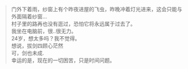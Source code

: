 
>门外下着雨，纱窗上有个昨夜进屋的飞虫，昨晚冲着灯光进来，这会只能与外面隔着纱窗...  
>村子里的路再也没有逛过，恐怕它将永远属于过去了。  
>我坐在电脑前，很..很无力。  
> 24岁，想太多吗？我不觉得。  
>想说，拔剑四顾心茫然  
>可，剑也未成.  
>幸运的是，现在的一切困苦，只是时间问题。  
